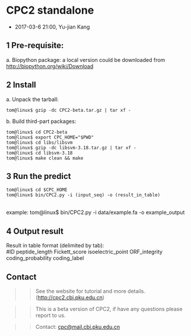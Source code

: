 CPC2 standalone
====

* 2017-03-6 21:00, Yu-jian Kang

1 Pre-requisite:
----
a. Biopython package: a local version could be downloaded from
http://biopython.org/wiki/Download

2 Install
----
a. Unpack the tarball:

	tom@linux$ gzip -dc CPC2-beta.tar.gz | tar xf -

b. Build third-part packages: 

	tom@linux$ cd CPC2-beta
	tom@linux$ export CPC_HOME="$PWD"
	tom@linux$ cd libs/libsvm
	tom@linux$ gzip -dc libsvm-3.18.tar.gz | tar xf -
	tom@linux$ cd libsvm-3.18
	tom@linux$ make clean && make

3 Run the predict
----
	tom@linux$ cd $CPC_HOME
	tom@linux$ bin/CPC2.py -i (input_seq) -o (result_in_table)
<br>example: tom@linux$ bin/CPC2.py -i data/example.fa -o example_output

4 Output result
----
Result in table format (delimited by tab):<br>
#ID	peptide_length	Fickett_score	isoelectric_point	ORF_integrity	coding_probability	coding_label

Contact
----
>>See the website for tutorial and more details. (http://cpc2.cbi.pku.edu.cn)<br>

>>This is a beta version of CPC2, if have any questions please report to us.<br>

>>Contact: cpc@mail.cbi.pku.edu.cn
